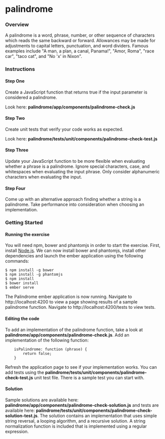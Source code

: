 # palindrome
### Overview
A palindrome is a word, phrase, number, or other sequence of characters which reads the same backward or forward. Allowances may be made for adjustments to capital letters, punctuation, and word dividers. Famous examples include "A man, a plan, a canal, Panama!", "Amor, Roma", "race car", "taco cat", and "No 'x' in Nixon".

### Instructions
#### Step One
Create a JavaScript function that returns true if the input parameter is considered a palindrome.

Look here: **palindrome/app/components/palindrome-check.js**

#### Step Two
Create unit tests that verify your code works as expected.

Look here: **palindrome/tests/unit/components/palindrome-check-test.js**

#### Step Three
Update your JavaScript function to be more flexible when evaluating whether a phrase is a palindrome. Ignore special characters, case, and whitespaces when evaluating the input phrase. Only consider alphanumeric characters when evaluating the input.

#### Step Four
Come up with an alternative approach finding whether a string is a palindrome. Take performance into consideration when choosing an implementation.

### Getting Started

#### Running the exercise
You will need npm, bower and phantomjs in order to start the exercise. First, install [Node.js](http://nodejs.org/). We can now install bower and phantomjs, install other dependencies and launch the ember application using the following commands:

```
$ npm install -g bower
$ npm install -g phantomjs
$ npm install
$ bower install
$ ember serve
```

The Palindrome ember application is now running. Navigate to http://localhost:4200 to view a page showing results of a sample palindrome function. Navigate to http://localhost:4200/tests to view tests.

#### Editing the code
To add an implementation of the palindrome function, take a look at **palindrome/app/components/palindrome-check.js**. Add an implementation of the following function:

```
    isPalindrome: function (phrase) {
        return false;
    }
```
Refresh the application page to see if your implementation works. You can add tests using the **palindrome/tests/unit/components/palindrome-check-test.js** unit test file. There is a sample test you can start with.

#### Solution
Sample solutions are available here: **palindrome/app/components/palindrome-check-solution.js** and tests are available here: **palindrome/tests/unit/components/palindrome-check-solution-test.js**. The solution contains an implementation that uses simple string reversal, a looping algorithm, and a recursive solution. A string normalization function is included that is implemented using a regular expression.

